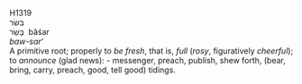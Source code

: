 <body>
  <p>H1319<br>  בּשׂר  <br> בָּשַׂר  ‎  bâśar  <br><i>baw-sar‘ </i><br>A primitive root; properly to <i>be</i> <i>fresh</i>, that is, <i>full</i> (<i>rosy</i>, figuratively <i>cheerful</i>); to <i>announce</i> (glad news): - messenger, preach, publish, shew forth, (bear, bring, carry, preach, good, tell good) tidings.<br></p>
 </body>